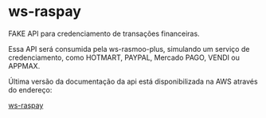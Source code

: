 # ws-raspay
FAKE API para credenciamento de transações financeiras.

Essa API será consumida pela ws-rasmoo-plus, simulando um serviço de credenciamento, como HOTMART, PAYPAL, Mercado PAGO, VENDI ou APPMAX. 

Última versão da documentação da api está disponibilizada na AWS através do endereço:

[ws-raspay](http://ec2-44-201-234-74.compute-1.amazonaws.com:8081/ws-raspay/swagger-ui/index.html)
